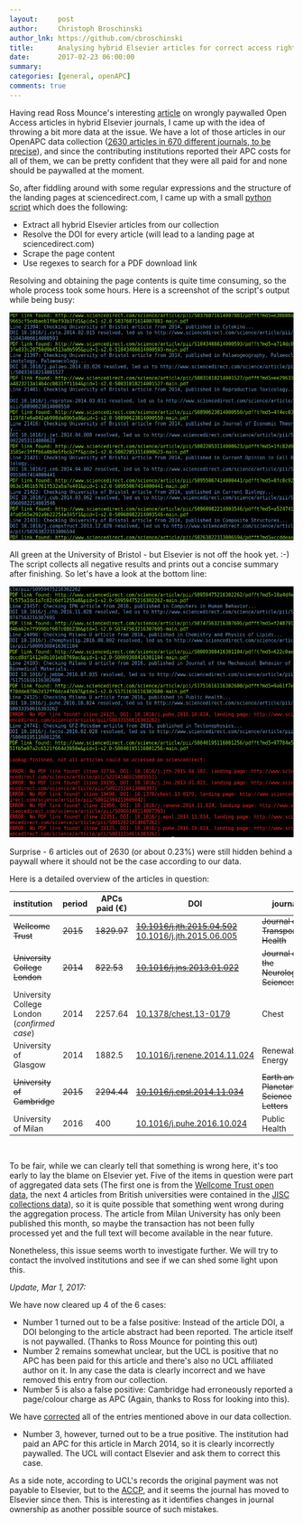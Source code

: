 ```yaml
---
layout:     post
author:     Christoph Broschinski
author_lnk: https://github.com/cbroschinski
title:      Analysing hybrid Elsevier articles for correct access rights
date:       2017-02-23 06:00:00
summary:    
categories: [general, openAPC]
comments: true
---
```



Having read Ross Mounce's interesting [article](http://rossmounce.co.uk/2017/02/20/hybrid-open-access-is-unreliable/) on wrongly paywalled Open Access articles in hybrid Elsevier journals, 
I came up with the idea of throwing a bit more data at the issue. We have a lot of those articles in our OpenAPC data collection ([2630 articles in 670 different journals, to be precise](https://treemaps.intact-project.org/apcdata/openapc/#publisher/Elsevier%20BV/is_hybrid=TRUE)),
and since the contributing institutions reported their APC costs for all of them, we can be pretty confident that they were all paid for and none should be paywalled at the moment.

So, after fiddling around with some regular expressions and the structure of the landing pages at sciencedirect.com, I came up with a small [python script](https://github.com/OpenAPC/openapc-de/blob/master/python/sciencedirect_check_oa.py) which does the following:

* Extract all hybrid Elsevier articles from our collection
* Resolve the DOI for every article (will lead to a landing page at sciencedirect.com)
* Scrape the page content
* Use regexes to search for a PDF download link

Resolving and obtaining the page contents is quite time consuming, so the whole process took some hours. Here is a screenshot of the script's output while being busy:

![screenshot of the test script while running](/figure/elsevier_oa_check_running.png)

All green at the University of Bristol - but Elsevier is not off the hook yet. :-)
The script collects all negative results and prints out a concise summary after finishing. So let's have a look at the bottom line:

![screenshot of the test script after finishing](/figure/elsevier_oa_check_finished.png)

Surprise - 6 articles out of 2630 (or about 0.23%) were still hidden behind a paywall where it should not be the case according to our data. 

Here is a detailed overview of the articles in question:

|institution               | period | APCs paid (€)| DOI                                                                          | journal                                |
|:-------------------------|--------|--------------|------------------------------------------------------------------------------|----------------------------------------|
|~~Wellcome Trust~~            | ~~2015~~   | ~~1829.97~~      | ~~[10.1016/j.jth.2015.04.502](https://doi.org/10.1016/j.jth.2015.04.502)~~ [10.1016/j.jth.2015.06.005](https://doi.org/10.1016/j.jth.2015.06.005)       | ~~Journal of Transport & Health~~          |
|~~University College London~~ | ~~2014~~   | ~~822.53~~       | ~~[10.1016/j.jns.2013.01.022](https://doi.org/10.1016/j.jns.2013.01.022)~~       | ~~Journal of the Neurological Sciences~~   |
|University College London (_confirmed case_) | 2014   | 2257.64      | [10.1378/chest.13-0179](https://doi.org/10.1378/chest.13-0179)               | Chest                                  |
|University of Glasgow     | 2014   | 1882.5       | [10.1016/j.renene.2014.11.024](https://doi.org/10.1016/j.renene.2014.11.024) | Renewable Energy                       |
|~~University of Cambridge~~   | ~~2015~~   | ~~2294.44~~      | ~~[10.1016/j.epsl.2014.11.034](https://doi.org/10.1016/j.epsl.2014.11.034)~~     | ~~Earth and Planetary Science Letters~~    |
|University of Milan       | 2016   | 400          | [10.1016/j.puhe.2016.10.024](https://doi.org/10.1016/j.puhe.2016.10.024)     | Public Health                          |

&nbsp; 


To be fair, while we can clearly tell that something is wrong here, it's too early to lay the blame on Elsevier yet. 
Five of the items in question were part of aggregated data sets (The first one is from the [Wellcome Trust open data](https://github.com/OpenAPC/openapc-de/tree/master/data/wellcome), the next 4 articles from British universities were contained in the [JISC collections data](https://github.com/OpenAPC/openapc-de/tree/master/data/jisc_collections)), so it is quite possible that something went wrong during the aggregation process.
The article from Milan University has only been published this month, so maybe the transaction has not been fully processed yet and the full text will become available in the near future.

Nonetheless, this issue seems worth to investigate further. We will try to contact the involved institutions and see if we can shed some light upon this.

_Update, Mar 1, 2017:_

We have now cleared up 4 of the 6 cases:

* Number 1 turned out to be a false positive: Instead of the article DOI, a DOI belonging to the article abstract had been reported. The article itself is not paywalled. (Thanks to Ross Mounce for pointing this out)
* Number 2 remains somewhat unclear, but the UCL is positive that no APC has been paid for this article and there's also no UCL affiliated author on it. In any case the data is clearly incorrect and we have removed this entry from our collection.
* Number 5 is also a false positive: Cambridge had erroneously reported a page/colour charge as APC (Again, thanks to Ross for looking into this).

We have [corrected](https://github.com/OpenAPC/openapc-de/pull/232/commits/0079dd20) all of the entries mentioned above in our data collection.

* Number 3, however, turned out to be a true positive. The institution had paid an APC for this article in March 2014, so it is clearly incorrectly paywalled. The UCL will contact Elsevier and ask them to correct this case. 

As a side note, according to UCL's records the original payment was not payable to Elsevier, but to the [ACCP](https://www.accp.com/), and it seems the journal has moved to Elsevier since then. This is interesting as it identifies changes in journal ownership as another possible source of such mistakes.


